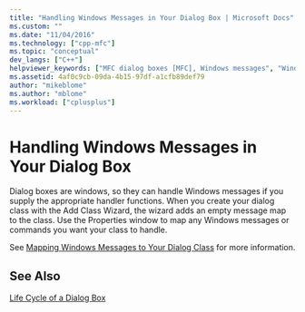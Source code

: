 ```yaml
---
title: "Handling Windows Messages in Your Dialog Box | Microsoft Docs"
ms.custom: ""
ms.date: "11/04/2016"
ms.technology: ["cpp-mfc"]
ms.topic: "conceptual"
dev_langs: ["C++"]
helpviewer_keywords: ["MFC dialog boxes [MFC], Windows messages", "Windows messages [MFC], handling", "message handling [MFC], in dialog boxes"]
ms.assetid: 4af0c9cb-09da-4b15-97df-a1cfb89def79
author: "mikeblome"
ms.author: "mblome"
ms.workload: ["cplusplus"]
---
```

# Handling Windows Messages in Your Dialog Box
Dialog boxes are windows, so they can handle Windows messages if you supply the appropriate handler functions. When you create your dialog class with the Add Class Wizard, the wizard adds an empty message map to the class. Use the Properties window to map any Windows messages or commands you want your class to handle.  
  
 See [Mapping Windows Messages to Your Dialog Class](../mfc/mapping-windows-messages-to-your-class.md) for more information.  
  
## See Also  
 [Life Cycle of a Dialog Box](../mfc/life-cycle-of-a-dialog-box.md)

